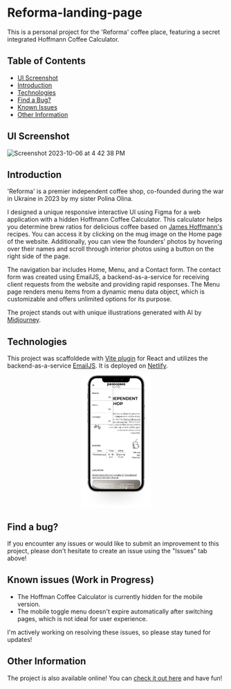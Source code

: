 # Reforma-landing-page
This is a personal project for the 'Reforma' coffee place, featuring a secret integrated Hoffmann Coffee Calculator.

## Table of Contents

- [UI Screenshot](#ui-screenshot)
- [Introduction](#introduction)
- [Technologies](#technologies)
- [Find a Bug?](#find-a-bug)
- [Known Issues](#known-issues-work-in-progress)
- [Other Information](#other-information)

## UI Screenshot 

<img width="1000" alt="Screenshot 2023-10-06 at 4 42 38 PM" src="./public/readme/preview.png" >

## Introduction

'Reforma' is a premier independent coffee shop, co-founded during the war in Ukraine in 2023 by my sister Polina Olina.

I designed a unique responsive interactive UI using Figma for a web application with a hidden Hoffmann Coffee Calculator. This calculator helps you determine brew ratios for delicious coffee based on [James Hoffmann's](https://www.jameshoffmann.co.uk) recipes. You can access it by clicking on the mug image on the Home page of the website. Additionally, you can view the founders' photos by hovering over their names and scroll through interior photos using a button on the right side of the page.

The navigation bar includes Home, Menu, and a Contact form. The contact form was created using EmailJS, a backend-as-a-service for receiving client requests from the website and providing rapid responses. The Menu page renders menu items from a dynamic menu data object, which is customizable and offers unlimited options for its purpose.

The project stands out with unique illustrations generated with AI by [Midjourney](https://www.midjourney.com/home).

## Technologies
This project was scaffoldede with [Vite plugin](https://vitejs.dev) for React and utilizes the backend-as-a-service [EmailJS](https://www.emailjs.com/).
It is deployed on [Netlify](https://www.netlify.com).

<p align="center">
  <img src="./public/readme/mobile.png" width="160">
</p>

## Find a bug? 

If you encounter any issues or would like to submit an improvement to this project, please don't hesitate to create an issue using the "Issues" tab above!

## Known issues (Work in Progress)

* The Hoffman Coffee Calculator is currently hidden for the mobile version.
* The mobile toggle menu doesn't expire automatically after switching pages, which is not ideal for user experience.

I'm actively working on resolving these issues, so please stay tuned for updates!

## Other Information
The project is also available online! You can [check it out here]() and have fun!

